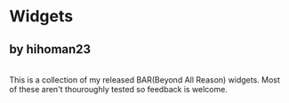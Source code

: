 # Widgets
<h2>by hihoman23</h2>
<br>
This is a collection of my released BAR(Beyond All Reason) widgets. Most of these aren't thouroughly tested so feedback is welcome.
